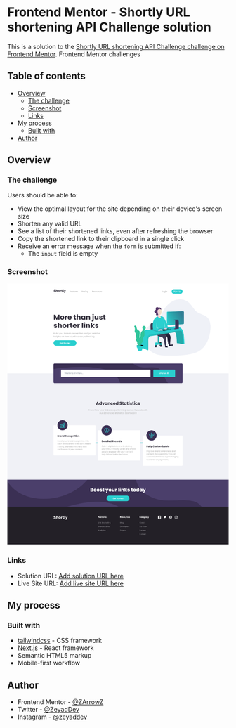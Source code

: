 # Frontend Mentor - Shortly URL shortening API Challenge solution

This is a solution to the [Shortly URL shortening API Challenge challenge on Frontend Mentor](https://www.frontendmentor.io/challenges/url-shortening-api-landing-page-2ce3ob-G). Frontend Mentor challenges

## Table of contents

- [Overview](#overview)
  - [The challenge](#the-challenge)
  - [Screenshot](#screenshot)
  - [Links](#links)
- [My process](#my-process)
  - [Built with](#built-with)
- [Author](#author)

## Overview

### The challenge

Users should be able to:

- View the optimal layout for the site depending on their device's screen size
- Shorten any valid URL
- See a list of their shortened links, even after refreshing the browser
- Copy the shortened link to their clipboard in a single click
- Receive an error message when the `form` is submitted if:
  - The `input` field is empty

### Screenshot

![](./screenshot.png)

### Links

- Solution URL: [Add solution URL here](https://github.com/ZArrowZ/url-shortening-api)
- Live Site URL: [Add live site URL here](https://url-shortening-api-two-sage.vercel.app/)

## My process

### Built with

- [tailwindcss](https://tailwindcss.com/) - CSS framework
- [Next.js](https://nextjs.org/) - React framework
- Semantic HTML5 markup
- Mobile-first workflow

## Author

- Frontend Mentor - [@ZArrowZ](https://www.frontendmentor.io/profile/ZArrowZ)
- Twitter - [@ZeyadDev](https://twitter.com/ZeyadDev)
- Instagram - [@zeyaddev](https://www.instagram.com/zeyaddev)
